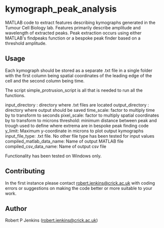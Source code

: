 # kymograph_peak_analysis

MATLAB code to extract features describing kymographs generated in the Tumour Cell Biology lab. Features primarily describe amplitude and wavelength of extracted peaks. Peak extraction occurs using either MATLAB's findpeaks function or a bespoke peak finder based on a threshold amplitude.

## Usage
Each kymograph should be stored as a separate .txt file in a single folder with the first column being spatial coordinates of the leading edge of the cell and the second column being time. 

The script simple_protrusion_script is all that is needed to run all the functions.

input_directory : directory where .txt files are located
output_directory : directory where output should be saved
time_scale: factor to multiply time by to transform to seconds 
pixel_scale: factor to multiply spatial coordinates by to transform to microns
threshold: minimum distance between peak and trough used to define where extrema are in bespoke peak finding code
y_limit: Maximum y-coordinate in microns to plot output kymographs
input_file_type: .txt file. No other file type has been tested for input values
compiled_matlab_data_name: Name of output MATLAB file
compiled_csv_data_name: Name of output csv file

Functionality has been tested on Windows only.


## Contributing

In the first instance please contact robert.jenkins@crick.ac.uk with coding errors or suggestions on making the code better or more suitable to your work.

## Author

Robert P Jenkins (robert.jenkins@crick.ac.uk)
